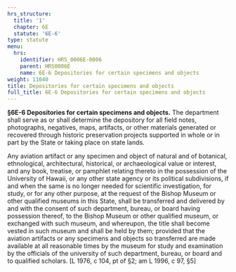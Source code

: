 ```yaml
---
hrs_structure:
  title: '1'
  chapter: 6E
  statute: '6E-6'
type: statute
menu:
  hrs:
    identifier: HRS_0006E-0006
    parent: HRS0006E
    name: 6E-6 Depositories for certain specimens and objects
weight: 11040
title: Depositories for certain specimens and objects
full_title: 6E-6 Depositories for certain specimens and objects
---
```

**§6E-6 Depositories for certain specimens and objects.** The department shall serve as or shall determine the depository for all field notes, photographs, negatives, maps, artifacts, or other materials generated or recovered through historic preservation projects supported in whole or in part by the State or taking place on state lands.

Any aviation artifact or any specimen and object of natural and of botanical, ethnological, architectural, historical, or archaeological value or interest, and any book, treatise, or pamphlet relating thereto in the possession of the University of Hawaii, or any other state agency or its political subdivisions, if and when the same is no longer needed for scientific investigation, for study, or for any other purpose, at the request of the Bishop Museum or other qualified museums in this State, shall be transferred and delivered by and with the consent of such department, bureau, or board having possession thereof, to the Bishop Museum or other qualified museum, or exchanged with such museum, and whereupon, the title shall become vested in such museum and shall be held by them; provided that the aviation artifacts or any specimens and objects so transferred are made available at all reasonable times by the museum for study and examination by the officials of the university of such department, bureau, or board and to qualified scholars. [L 1976, c 104, pt of §2; am L 1996, c 97, §5]